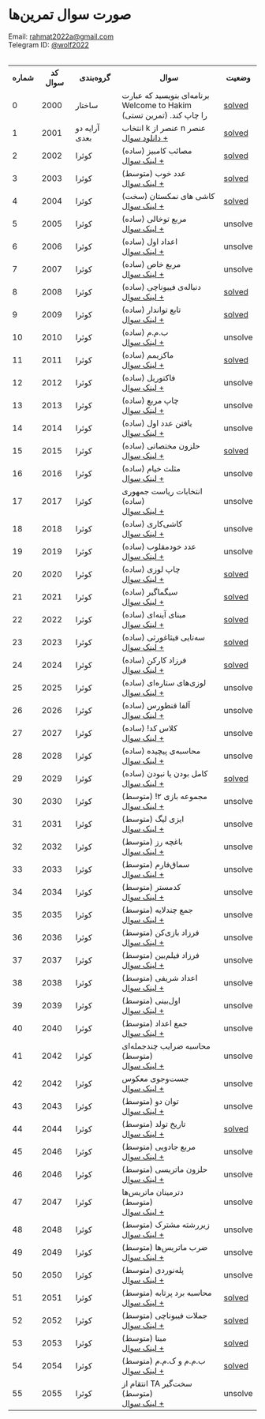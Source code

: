 <!-- <tr>
  <td>QUESTION_NUMBER</td>
  <td>QUESTION_CODE</td>
  <td>CATEGORY</td>
  <td>QUESTION</td>
  <td>unsolve</td>
</tr> -->
<!-- <td>
  <a href='/src/QUESTION_CODE/'>solved</a>
</td> -->

# صورت سوال تمرین‌ها
Email: <a href="mailto:rahmat2022a@gmail.com">rahmat2022a@gmail.com</a>
<br>
Telegram ID: <a href="https://t.me/wolf2022">@wolf2022</a>
<br><br>
<div>
<table>
  <tr>
    <th>شماره</th>
    <th>کد سوال</th>
    <th>گروه‌بندی</th>
    <th>سوال</th>
    <th>وضعیت</th>
  </tr>
  <tr>
    <td>0</td>
    <td>2000</td>
    <td>ساختار</td>
    <td>برنامه‌ای بنویسید که عبارت<br>Welcome to Hakim<br>را چاپ کند. (تمرین تستی)</td>
    <td>
        <a href='/src/2000/'>solved</a>
    </td>
  </tr>
  <tr>
    <td>1</td>
    <td>2001</td>
    <td>آرایه دو بعدی</td>
    <td>
      انتخاب k عنصر از n عنصر<br>
      <a href='https://github.com/EnAnsari/bcp-hsu/releases/download/3.0.0/q2001.pdf'>دانلود سوال +</a>
    </td>
    <td>
        <a href='/src/2001/'>solved</a>
    </td>
  </tr>
  <tr>
    <td>2</td>
    <td>2002</td>
    <td>کوئرا</td>
    <td>
      مصائب کامبیز (ساده)<br>
      <a href='https://quera.org/problemset/66862'>لینک سوال +</a>
    </td>
    <td>
        <a href='/src/2002/'>solved</a>
    </td>
  </tr>
  <tr>
    <td>3</td>
    <td>2003</td>
    <td>کوئرا</td>
    <td>
      عدد خوب (متوسط)<br>
      <a href='https://quera.org/problemset/66861'>لینک سوال +</a>
    </td>
    <td>
      <a href='/src/2003/'>solved</a>
    </td>
  </tr>
  <tr>
    <td>4</td>
    <td>2004</td>
    <td>کوئرا</td>
    <td>
      کاشی های نمکستان (سخت)<br>
      <a href='https://quera.org/problemset/66860'>لینک سوال +</a>
    </td>
    <td><a href='/src/2004/'>solved</a></td>
    <!-- <td>
        <a href='/src/2004/'>solved</a>
    </td> -->
  </tr>
  <tr>
    <td>5</td>
    <td>2005</td>
    <td>کوئرا</td>
    <td>
      مربع توخالی (ساده)<br>
      <a href='https://quera.org/problemset/283'>لینک سوال +</a>
    </td>
    <td>unsolve</td>
  </tr>
  <tr>
    <td>6</td>
    <td>2006</td>
    <td>کوئرا</td>
    <td>
      اعداد اول (ساده)<br>
      <a href='https://quera.org/problemset/293'>لینک سوال +</a>
    </td>
    <td>unsolve</td>
  </tr>
  <tr>
    <td>7</td>
    <td>2007</td>
    <td>کوئرا</td>
    <td>
      مربع خاص (ساده)<br>
      <a href='https://quera.org/problemset/296'>لینک سوال +</a>
    </td>
    <td>unsolve</td>
  </tr>
  <tr>
    <td>8</td>
    <td>2008</td>
    <td>کوئرا</td>
    <td>
      دنباله‌ی فیبوناچی (ساده)<br>
      <a href='https://quera.org/problemset/303'>لینک سوال +</a>
    </td>
    <td><a href='/src/2008/'>solved</a></td>
  </tr>
  <tr>
    <td>9</td>
    <td>2009</td>
    <td>کوئرا</td>
    <td>
      تابع تواندار (ساده)<br>
      <a href='https://quera.org/problemset/304'>لینک سوال +</a>
    </td>
    <td>
        <a href='/src/2009/'>solved</a>
    </td>  
  
  </tr>
  <tr>
    <td>10</td>
    <td>2010</td>
    <td>کوئرا</td>
    <td>
      ب.م.م (ساده)<br>
      <a href='https://quera.org/problemset/305'>لینک سوال +</a>
    </td>
    <td>unsolve</td>
  </tr>
  <tr>
    <td>11</td>
    <td>2011</td>
    <td>کوئرا</td>
    <td>
      ماکزیمم (ساده)<br>
      <a href='https://quera.org/problemset/588'>لینک سوال +</a>
    </td>
    <td><a href='/src/2011/'>solved</a></td>
  </tr>
  <tr>
    <td>12</td>
    <td>2012</td>
    <td>کوئرا</td>
    <td>
      فاکتوریل (ساده)<br>
      <a href='https://quera.org/problemset/589'>لینک سوال +</a>
    </td>
    <td>unsolve</td>
  </tr>
  <tr>
    <td>13</td>
    <td>2013</td>
    <td>کوئرا</td>
    <td>
      چاپ مربع (ساده)<br>
      <a href='https://quera.org/problemset/591'>لینک سوال +</a>
    </td>
    <td>unsolve</td>
  </tr>
  <tr>
    <td>14</td>
    <td>2014</td>
    <td>کوئرا</td>
    <td>
      یافتن عدد اول (ساده)<br>
      <a href='https://quera.org/problemset/593'>لینک سوال +</a>
    </td>
    <td>unsolve</td>
  </tr>
  <tr>
    <td>15</td>
    <td>2015</td>
    <td>کوئرا</td>
    <td>
      حلزون مختصاتی (ساده)<br>
      <a href='https://quera.org/problemset/597'>لینک سوال +</a>
    </td>
    <td><a href='/src/2015/'>solved</a></td>
  <tr>
  </tr>
  <tr>
    <td>16</td>
    <td>2016</td>
    <td>کوئرا</td>
    <td>
      مثلث خیام (ساده)<br>
      <a href='https://quera.org/problemset/595'>لینک سوال +</a>
    </td>
    <td>unsolve</td>
  </tr>
  <tr>
    <td>17</td>
    <td>2017</td>
    <td>کوئرا</td>
    <td>
      انتخابات ریاست جمهوری (ساده)<br>
      <a href='https://quera.org/problemset/604'>لینک سوال +</a>
    </td>
    <td>unsolve</td>
  </tr>
  <tr>
    <td>18</td>
    <td>2018</td>
    <td>کوئرا</td>
    <td>
      کاشی‌کاری (ساده)<br>
      <a href='https://quera.org/problemset/605'>لینک سوال +</a>
    </td>
    <td>unsolve</td>
  </tr>
  <tr>
    <td>19</td>
    <td>2019</td>
    <td>کوئرا</td>
    <td>
      عدد خودمقلوب (ساده)<br>
      <a href='https://quera.org/problemset/617'>لینک سوال +</a>
    </td>
    <td>unsolve</td>
  </tr>
  <tr>
    <td>20</td>
    <td>2020</td>
    <td>کوئرا</td>
    <td>
      چاپ لوزی (ساده)<br>
      <a href='https://quera.org/problemset/618'>لینک سوال +</a>
    </td>
    <td><a href='/src/2020/'>solved</a></td>
  </tr>
  <tr>
    <td>21</td>
    <td>2021</td>
    <td>کوئرا</td>
    <td>
      سیگماگیر (ساده)<br>
      <a href='https://quera.org/problemset/647'>لینک سوال +</a>
    </td>
    <td><a href='/src/2021/'>solved</a></td>
  </tr>
  <tr>
    <td>22</td>
    <td>2022</td>
    <td>کوئرا</td>
    <td>
      مبنای آینه‌ای (ساده)<br>
      <a href='https://quera.org/problemset/651'>لینک سوال +</a>
    </td>
     <td>
      <a href='/src/2022/'>solved</a>
     </td>
  </tr>
  <tr>
    <td>23</td>
    <td>2023</td>
    <td>کوئرا</td>
    <td>
      سه‌تایی فیثاغورثی (ساده)<br>
      <a href='https://quera.org/problemset/654'>لینک سوال +</a>
    </td>
     <td>
        <a href='/src/2023/'>solved</a>
     </td>
  </tr>
  <tr>
    <td>24</td>
    <td>2024</td>
    <td>کوئرا</td>
    <td>
      فرزاد کارکن (ساده)<br>
      <a href='https://quera.org/problemset/658'>لینک سوال +</a>
    </td>
    <td>  <a href='/src/2024/'>solved</a></td>
  </tr>
  <tr>
    <td>25</td>
    <td>2025</td>
    <td>کوئرا</td>
    <td>
      لوزی‌های ستاره‌ای (ساده)<br>
      <a href='https://quera.org/problemset/9773'>لینک سوال +</a>
    </td>
    <td>unsolve</td>
  </tr>
  <tr>
    <td>26</td>
    <td>2026</td>
    <td>کوئرا</td>
    <td>
      آلفا قنطورس (ساده)<br>
      <a href='https://quera.org/problemset/66859'>لینک سوال +</a>
    </td>
    <td>unsolve</td>
  </tr>
  <tr>
    <td>27</td>
    <td>2027</td>
    <td>کوئرا</td>
    <td>
      کلاس کد! (ساده)<br>
      <a href='https://quera.org/problemset/66864'>لینک سوال +</a>
    </td>
    <td>unsolve</td>
  </tr>
  <tr>
    <td>28</td>
    <td>2028</td>
    <td>کوئرا</td>
    <td>
      محاسبه‌ی پیچیده (ساده)<br>
      <a href='https://quera.org/problemset/279'>لینک سوال +</a>
    </td>
    <td>unsolve</td>
  </tr>
  <tr>
    <td>29</td>
    <td>2029</td>
    <td>کوئرا</td>
    <td>
      کامل بودن یا نبودن (ساده)<br>
      <a href='https://quera.org/problemset/282'>لینک سوال +</a>
    </td>
    <td>
      <a href='/src/2029/'>solved</a>
     </td>
  </tr>
  <tr>
    <td>30</td>
    <td>2030</td>
    <td>کوئرا</td>
    <td>
      مجموعه بازی ۲! (متوسط)<br>
      <a href='https://quera.org/problemset/66869'>لینک سوال +</a>
    </td>
    <td>unsolve</td>
  </tr>
  <tr>
    <td>31</td>
    <td>2031</td>
    <td>کوئرا</td>
    <td>
      ایزی لیگ (متوسط)<br>
      <a href='https://quera.org/problemset/66868'>لینک سوال +</a>
    </td>
    <td>unsolve</td>
  </tr>
  <tr>
    <td>32</td>
    <td>2032</td>
    <td>کوئرا</td>
    <td>
      باغچه رز (متوسط)<br>
      <a href='https://quera.org/problemset/66867'>لینک سوال +</a>
    </td>
    <td>unsolve</td>
  </tr>
  <tr>
    <td>33</td>
    <td>2033</td>
    <td>کوئرا</td>
    <td>
      سماق‌فارم (متوسط)<br>
      <a href='https://quera.org/problemset/66865'>لینک سوال +</a>
    </td>
    <td>unsolve</td>
  </tr>
  <tr>
    <td>34</td>
    <td>2034</td>
    <td>کوئرا</td>
    <td>
      کدمستر (متوسط)<br>
      <a href='https://quera.org/problemset/66863'>لینک سوال +</a>
    </td>
    <td>unsolve</td>
  </tr>
  <tr>
    <td>35</td>
    <td>2035</td>
    <td>کوئرا</td>
    <td>
      جمع چندلایه (متوسط)<br>
      <a href='https://quera.org/problemset/335'>لینک سوال +</a>
    </td>
    <td>unsolve</td>
  </tr>
  <tr>
    <td>36</td>
    <td>2036</td>
    <td>کوئرا</td>
    <td>
      فرزاد بازی‌کن (متوسط)<br>
      <a href='https://quera.org/problemset/656'>لینک سوال +</a>
    </td>
    <td>unsolve</td>
  </tr>
  <tr>
    <td>37</td>
    <td>2037</td>
    <td>کوئرا</td>
    <td>
      فرزاد فیلم‌بین (متوسط)<br>
      <a href='https://quera.org/problemset/655'>لینک سوال +</a>
    </td>
    <td>unsolve</td>
  </tr>
  <tr>
    <td>38</td>
    <td>2038</td>
    <td>کوئرا</td>
    <td>
      اعداد شریفی (متوسط)<br>
      <a href='https://quera.org/problemset/652'>لینک سوال +</a>
    </td>
     <td>unsolve</td>
  </tr>
  <tr>
    <td>39</td>
    <td>2039</td>
    <td>کوئرا</td>
    <td>
      اول‌بینی (متوسط)<br>
      <a href='https://quera.org/problemset/649'>لینک سوال +</a>
    </td>
    <td>unsolve</td>
  </tr>
  <tr>
    <td>40</td>
    <td>2040</td>
    <td>کوئرا</td>
    <td>
      جمع اعداد (متوسط)<br>
      <a href='https://quera.org/problemset/637'>لینک سوال +</a>
    </td>
    <td>unsolve</td>
  </tr>
  <tr>
    <td>41</td>
    <td>2042</td>
    <td>کوئرا</td>
    <td>
      محاسبه‌ ضرایب چندجمله‌ای (متوسط)<br>
      <a href='https://quera.org/problemset/633'>لینک سوال +</a>
    </td>
    <td>unsolve</td>
  </tr>
  <tr>
    <td>42</td>
    <td>2042</td>
    <td>کوئرا</td>
    <td>
      جست‌وجوی معکوس<br>
      <a href='https://quera.org/problemset/632'>لینک سوال +</a>
    </td>
    <td>unsolve</td>
  </tr>
  <tr>
    <td>43</td>
    <td>2043</td>
    <td>کوئرا</td>
    <td>
      توان دو (متوسط)<br>
      <a href='https://quera.org/problemset/616'>لینک سوال +</a>
    </td>
    <td>unsolve</td>
  </tr>
  <tr>
    <td>44</td>
    <td>2044</td>
    <td>کوئرا</td>
    <td>
      تاریخ تولد (متوسط)<br>
      <a href='https://quera.org/problemset/615'>لینک سوال +</a>
    </td>
    <td>
        <a href='/src/2044/'>solved</a>
    </td>
  </tr>
  <tr>
    <td>45</td>
    <td>2046</td>
    <td>کوئرا</td>
    <td>
      مربع جادویی (متوسط)<br>
      <a href='https://quera.org/problemset/611'>لینک سوال +</a>
    </td>
    <td>unsolve</td>
  </tr>
  <tr>
    <td>46</td>
    <td>2046</td>
    <td>کوئرا</td>
    <td>
      حلزون ماتریسی (متوسط)<br>
      <a href='https://quera.org/problemset/609'>لینک سوال +</a>
    </td>
    <td>unsolve</td>
  </tr>
  <tr>
    <td>47</td>
    <td>2047</td>
    <td>کوئرا</td>
    <td>
      دترمینان ماتریس‌ها (متوسط)<br>
      <a href='https://quera.org/problemset/608'>لینک سوال +</a>
    </td>
    <td>unsolve</td>
  </tr>
  <tr>
    <td>48</td>
    <td>2048</td>
    <td>کوئرا</td>
    <td>
      زیررشته مشترک (متوسط)<br>
      <a href='https://quera.org/problemset/639'>لینک سوال +</a>
    </td>
    <td>unsolve</td>
  </tr>
  <tr>
    <td>49</td>
    <td>2049</td>
    <td>کوئرا</td>
    <td>
      ضرب ماتریس‌ها (متوسط)<br>
      <a href='https://quera.org/problemset/607'>لینک سوال +</a>
    </td>
    <td>unsolve</td>
  </tr>
  <tr>
    <td>50</td>
    <td>2050</td>
    <td>کوئرا</td>
    <td>
      پله‌نوردی (متوسط)<br>
      <a href='https://quera.org/problemset/603'>لینک سوال +</a>
    </td>
    <td>unsolve</td>
  </tr>
  <tr>
    <td>51</td>
    <td>2051</td>
    <td>کوئرا</td>
    <td>
      محاسبه برد پرتابه (متوسط)<br>
      <a href='https://quera.org/problemset/599'>لینک سوال +</a>
    </td>
    <td><a href='/src/2051/'>solved</a></td>
  </tr>
  <tr>
    <td>52</td>
    <td>2052</td>
    <td>کوئرا</td>
    <td>
      جملات فیبوناچی (متوسط)<br>
      <a href='https://quera.org/problemset/596'>لینک سوال +</a>
    </td>
    <td>
        <a href='/src/2052/'>solved</a>
    </td>
  </tr>
  <tr>
    <td>53</td>
    <td>2053</td>
    <td>کوئرا</td>
    <td>
      مبنا (متوسط)<br>
      <a href='https://quera.org/problemset/594'>لینک سوال +</a>
    </td>
    <td>
        <a href='/src/2053/'>solved</a>
    </td>
  </tr>
  <tr>
    <td>54</td>
    <td>2054</td>
    <td>کوئرا</td>
    <td>
      ب.م.م و ک.م.م (متوسط)<br>
      <a href='https://quera.org/problemset/590'>لینک سوال +</a>
    </td>
    <td>
        <a href='/src/2054/'>solved</a>
    </td>
  </tr>
  <tr>
    <td>55</td>
    <td>2055</td>
    <td>کوئرا</td>
    <td>
      انتقام از TA‌ سخت‌گیر (متوسط)<br>
      <a href='https://quera.org/problemset/278'>لینک سوال +</a>
    </td>
    <td>unsolve</td>
  </tr>
<table>
</div>
    <!-- <tr>
    <td>QUESTION_NUMBER</td>
    <td>QUESTION_CODE</td>
    <td>CATEGORY</td>
    <td>QUESTION</td>
    <td>unsolve</td>
  </tr> -->
    <!-- <td>
        <a href='/src/QUESTION_CODE/'>solved</a>
    </td> -->
